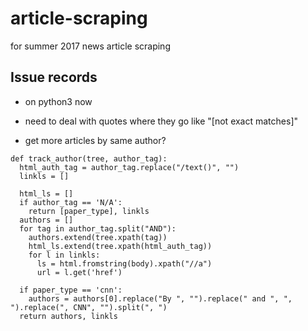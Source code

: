 # article-scraping
for summer 2017 news article scraping

## Issue records
* on python3 now
* need to deal with quotes where they go like "[not exact matches]"

* get more articles by same author?
```
def track_author(tree, author_tag):
  html_auth_tag = author_tag.replace("/text()", "")
  linkls = []

  html_ls = []
  if author_tag == 'N/A':
    return [paper_type], linkls
  authors = []
  for tag in author_tag.split("AND"):
    authors.extend(tree.xpath(tag))
    html_ls.extend(tree.xpath(html_auth_tag))
    for l in linkls:
      ls = html.fromstring(body).xpath("//a")
      url = l.get('href')

  if paper_type == 'cnn':
    authors = authors[0].replace("By ", "").replace(" and ", ", ").replace(", CNN", "").split(", ")
  return authors, linkls
```
